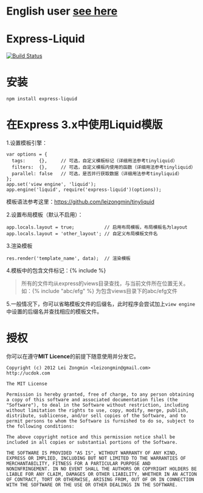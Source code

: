 English user [see here](https://github.com/leizongmin/express-liquid/blob/master/README_en.md)
===============

Express-Liquid
==============

[![Build Status](https://secure.travis-ci.org/leizongmin/express-liquid.png?branch=master)](http://travis-ci.org/leizongmin/express-liquid)



安装
==============

    npm install express-liquid



在Express 3.x中使用Liquid模版
=================

1.设置模板引擎：

    var options = {
      tags:     {},     // 可选，自定义模板标记（详细用法参考tinyliquid）
      filters:  {},     // 可选，自定义模板内使用的函数（详细用法参考tinyliquid）
      parallel: false   // 可选，是否并行获取数据（详细用法参考tinyliquid）
    };
    app.set('view engine', 'liquid');
    app.engine('liquid', require('express-liquid')(options));

模板语法参考这里：https://github.com/leizongmin/tinyliquid

2.设置布局模板（默认不启用）：

    app.locals.layout = true;           // 启用布局模板，布局模板名为layout
    app.locals.layout = 'other_layout'; // 自定义布局模板文件名

3.渲染模板

    res.render('template_name', data);  // 渲染模板

4.模板中的包含文件标记：{% include %}
> 所有的文件均从express的views目录查找，与当前文件所在位置无关。如：{% include "abc/efg" %} 为包含views目录下的abc/efg文件

5.一般情况下，你可以省略模板文件的后缀名，此时程序会尝试加上`view engine`中设置的后缀名并查找相应的模板文件。



授权
===============

你可以在遵守**MIT Licence**的前提下随意使用并分发它。

    Copyright (c) 2012 Lei Zongmin <leizongmin@gmail.com>
    http://ucdok.com
    
    The MIT License
    
    Permission is hereby granted, free of charge, to any person obtaining
    a copy of this software and associated documentation files (the
    "Software"), to deal in the Software without restriction, including
    without limitation the rights to use, copy, modify, merge, publish,
    distribute, sublicense, and/or sell copies of the Software, and to
    permit persons to whom the Software is furnished to do so, subject to
    the following conditions:
    
    The above copyright notice and this permission notice shall be
    included in all copies or substantial portions of the Software.
    
    THE SOFTWARE IS PROVIDED "AS IS", WITHOUT WARRANTY OF ANY KIND,
    EXPRESS OR IMPLIED, INCLUDING BUT NOT LIMITED TO THE WARRANTIES OF
    MERCHANTABILITY, FITNESS FOR A PARTICULAR PURPOSE AND
    NONINFRINGEMENT. IN NO EVENT SHALL THE AUTHORS OR COPYRIGHT HOLDERS BE
    LIABLE FOR ANY CLAIM, DAMAGES OR OTHER LIABILITY, WHETHER IN AN ACTION
    OF CONTRACT, TORT OR OTHERWISE, ARISING FROM, OUT OF OR IN CONNECTION
    WITH THE SOFTWARE OR THE USE OR OTHER DEALINGS IN THE SOFTWARE.
